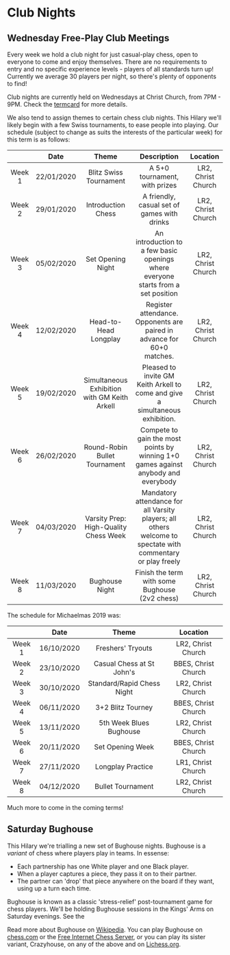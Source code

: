 # Club Nights

## Wednesday Free-Play Club Meetings

Every week we hold a club night for just casual-play chess, open to everyone to come and enjoy themselves. There are no requirements to entry and no specific experience levels - players of all standards turn up! Currently we average 30 players per night, so there's plenty of opponents to find!

Club nights are currently held on Wednesdays at Christ Church, from 7PM - 9PM.
Check the [termcard](/termcard?all=false&club-nights=true) for more details.

We also tend to assign themes to certain chess club nights. This Hilary we'll likely begin with a few Swiss tournaments, to ease people into playing. Our schedule (subject to change as suits the interests of the particular week) for this term is as follows:

|        |    Date    |                     Theme                    |                                                 Description                                                 |      Location      |
|:------:|:----------:|:--------------------------------------------:|:-----------------------------------------------------------------------------------------------------------:|:------------------:|
| Week 1 | 22/01/2020 |            Blitz Swiss Tournament            |                                        A 5+0 tournament, with prizes                                        | LR2, Christ Church |
| Week 2 | 29/01/2020 |              Introduction Chess              |                                 A friendly, casual set of games with drinks                                 | LR2, Christ Church |
| Week 3 | 05/02/2020 |               Set Opening Night              |              An introduction to a few basic openings where everyone starts from a set position              | LR2, Christ Church |
| Week 4 | 12/02/2020 |             Head-to-Head Longplay            |                    Register attendance. Opponents are paired in advance for 60+0 matches.                   | LR2, Christ Church |
| Week 5 | 19/02/2020 | Simultaneous Exhibition with GM Keith Arkell |                Pleased to invite GM Keith Arkell to come and give a simultaneous exhibition.                | LR2, Christ Church |
| Week 6 | 26/02/2020 |         Round-Robin Bullet Tournament        |              Compete to gain the most points by winning 1+0 games against anybody and everybody             | LR2, Christ Church |
| Week 7 | 04/03/2020 |     Varsity Prep: High-Quality Chess Week    | Mandatory attendance for all Varsity players; all others welcome to spectate with commentary or play freely | LR2, Christ Church |
| Week 8 | 11/03/2020 |                Bughouse Night                |                                Finish the term with some Bughouse (2v2 chess)                               | LR2, Christ Church |

The schedule for Michaelmas 2019 was:

|        |    Date    |            Theme           |       Location      |
|:------:|:----------:|:--------------------------:|:-------------------:|
| Week 1 | 16/10/2020 |      Freshers' Tryouts     |  LR2, Christ Church |
| Week 2 | 23/10/2020 |  Casual Chess at St John's | BBES, Christ Church |
| Week 3 | 30/10/2020 | Standard/Rapid Chess Night |  LR2, Christ Church |
| Week 4 | 06/11/2020 |      3+2 Blitz Tourney     | BBES, Christ Church |
| Week 5 | 13/11/2020 |   5th Week Blues Bughouse  |  LR2, Christ Church |
| Week 6 | 20/11/2020 |      Set Opening Week      | BBES, Christ Church |
| Week 7 | 27/11/2020 |      Longplay Practice     |  LR1, Christ Church |
| Week 8 | 04/12/2020 |      Bullet Tournament     |  LR2, Christ Church |

Much more to come in the coming terms!

## Saturday Bughouse

This Hilary we're trialling a new set of Bughouse nights. Bughouse is a *variant* of chess where players play in teams. In essense:

- Each partnership has one White player and one Black player.
- When a player captures a piece, they pass it on to their partner.
- The partner can 'drop' that piece anywhere on the board if they want, using up a turn each time.

Bughouse is known as a classic 'stress-relief' post-tournament game for chess players. We'll be holding Bughouse sessions in the Kings' Arms on Saturday evenings. See the 

Read more about Bughouse on [Wikipedia](https://en.wikipedia.org/wiki/Bughouse_chess). You can play Bughouse on [chess.com](https://chess.com) or the [Free Internet Chess Server](https://www.freechess.org/), or you can play its sister variant, Crazyhouse, on any of the above and on [Lichess.org](https://lichess.org).